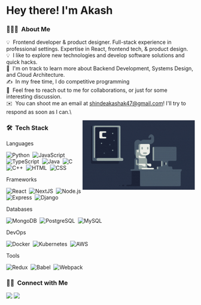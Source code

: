  
 # Hey there! I'm Akash 

<!-- ## 👋 &nbsp;Hey there! I'm Aditya -->

### 👨🏻‍💻 &nbsp;About Me

💡 &nbsp;Frontend developer & product designer. Full-stack experience in professional settings. Expertise in React, frontend tech, & product design.\
💡 &nbsp;I like to explore new technologies and develop software solutions and quick hacks.\
🌱 &nbsp;I'm on track to learn more about Backend Development, Systems Design, and Cloud Architecture.\
✍️ &nbsp;In my free time, I do competitive programming\
💬 &nbsp;Feel free to reach out to me for collaborations, or just for some interesting discussion.\
✉️ &nbsp;You can shoot me an email at  shindeakashak47@gmail.com! I'll try to respond as soon as I can.\
 
<img alt="Night Coding" src="https://raw.githubusercontent.com/AVS1508/AVS1508/master/assets/Night-Coding.gif" align="right"/>

### 🛠 &nbsp;Tech Stack

Languages

![Python](https://img.shields.io/badge/-Python-05122A?style=flat&logo=python)&nbsp;
![JavaScript](https://img.shields.io/badge/-JavaScript-05122A?style=flat&logo=javascript)&nbsp;
![TypeScript](https://img.shields.io/badge/-Typescript-05122A?style=flat&logo=Typescript)&nbsp;
![Java](https://img.shields.io/badge/-Java-05122A?style=flat&logo=Java&logoColor=FFA518)&nbsp;
![C](https://img.shields.io/badge/-C-05122A?style=flat&logo=C&logoColor=A8B9CC)&nbsp;
![C++](https://img.shields.io/badge/-C++-05122A?style=flat&logo=C%2B%2B&logoColor=00599C)&nbsp;
![HTML](https://img.shields.io/badge/-HTML-05122A?style=flat&logo=HTML5)&nbsp;
![CSS](https://img.shields.io/badge/-CSS-05122A?style=flat&logo=CSS3&logoColor=1572B6)&nbsp;

Frameworks                                   

![React](https://img.shields.io/badge/-React-05122A?style=flat&logo=react)&nbsp;
![NextJS](https://img.shields.io/badge/-NextJS-05122A?style=flat&logo=nextdotjs)&nbsp;
![Node.js](https://img.shields.io/badge/-Node.js-05122A?style=flat&logo=node.js)&nbsp;
![Express](https://img.shields.io/badge/-Express-05122A?style=flat&logo=express)&nbsp;
![Django](https://img.shields.io/badge/-Django-05122A?style=flat&logo=django&logoColor=092E20)&nbsp;

Databases

![MongoDB](https://img.shields.io/badge/-MongoDB-05122A?style=flat&logo=mongodb)&nbsp;
![PostgreSQL](https://img.shields.io/badge/-PostgreSQL-05122A?style=flat&logo=postgresql)&nbsp;
![MySQL](https://img.shields.io/badge/-MySQL-05122A?style=flat&logo=mysql)&nbsp;

DevOps

![Docker](https://img.shields.io/badge/-Docker-05122A?style=flat&logo=docker)&nbsp;
![Kubernetes](https://img.shields.io/badge/-Kubernetes-05122A?style=flat&logo=kubernetes)&nbsp;
![AWS](https://img.shields.io/badge/-aws-05122A?style=flat&logo=amazonaws)&nbsp;


Tools

![Redux](https://img.shields.io/badge/-redux-05122A?style=flat&logo=redux)&nbsp;
![Babel](https://img.shields.io/badge/-babel-05122A?style=flat&logo=babel)&nbsp;
![Webpack](https://img.shields.io/badge/-webpack-05122A?style=flat&logo=webpack)&nbsp;


 

### 🤝🏻 &nbsp;Connect with Me

<p align="left">
<a href="https://www.linkedin.com/in/akashshinde-connect/"><img src="https://img.shields.io/badge/-Akash%20Shinde-0077B5?style=flat&logo=Linkedin&logoColor=white"/></a>
<a href="https://twitter.com/aka_shinde"><img src="https://img.shields.io/badge/-@aka_shinde-1DA1F2?style=flat&logo=twitter&logoColor=white"/></a>
</p>

 
